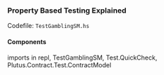 ### Property Based Testing Explained

Codefile: `TestGamblingSM.hs`


#### Components

imports in repl, TestGamblingSM, Test.QuickCheck, Plutus.Contract.Test.ContractModel
